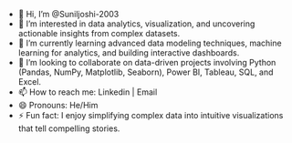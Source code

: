 - 👋 Hi, I’m @Suniljoshi-2003
- 👀 I’m interested in data analytics, visualization, and uncovering actionable insights from complex datasets.
- 🌱 I’m currently learning advanced data modeling techniques, machine learning for analytics, and building interactive dashboards.
- 💞️ I’m looking to collaborate on data-driven projects involving Python (Pandas, NumPy, Matplotlib, Seaborn), Power BI, Tableau, SQL, and Excel.
- 📫 How to reach me: Linkedin | Email
- 😄 Pronouns: He/Him
- ⚡ Fun fact: I enjoy simplifying complex data into intuitive visualizations that tell compelling stories.



<!---

Suniljoshi-2003/Suniljoshi-2003 is a ✨ special ✨ repository because its `README.md` (this file) appears on your GitHub profile.
You can click the Preview link to take a look at your changes.
--->

